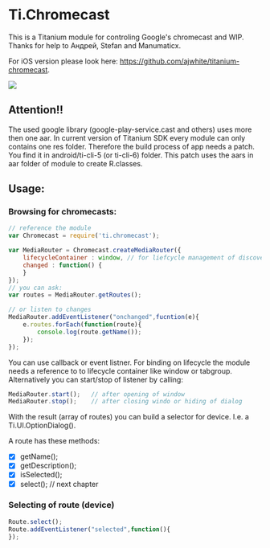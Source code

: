 # Ti.Chromecast
This is a Titanium module for controling Google's chromecast and WIP. Thanks for help to Андрей, Stefan and Manumaticx.

For iOS version please look here: https://github.com/ajwhite/titanium-chromecast. 

![](https://avatars0.githubusercontent.com/u/4933765?v=3&s=200)

## Attention!!

The used google library (google-play-service.cast and others) uses more then one aar. In current version of Titanium SDK every module can only contains one res folder. Therefore the build process of app needs a patch. You find it in android/ti-cli-5  (or ti-cli-6) folder. This patch uses the aars in aar folder of module to create R.classes.

## Usage:

### Browsing for chromecasts:
```javascript
// reference the module
var Chromecast = require('ti.chromecast');

var MediaRouter = Chromecast.createMediaRouter({
    lifecycleContainer : window, // for liefcycle management of discoverer
    changed : function() {
    }
});
// you can ask:
var routes = MediaRouter.getRoutes();

// or listen to changes
MediaRouter.addEventListener("onchanged",fucntion(e){
    e.routes.forEach(function(route){
        console.log(route.getName());
    });
});
```
You can use callback or event listner. For binding on lifecycle the module needs a reference to to lifecycle container like window or tabgroup. Alternatively you can start/stop of listener by calling:
```javascript
MediaRouter.start();   // after opening of window
MediaRouter.stop();    // after closing windo or hiding of dialog
```
With the result (array of routes) you can build a selector for device. I.e. a Ti.UI.OptionDialog().

A route has these methods:

- [x] getName();
- [x] getDescription();
- [x] isSelected();
- [x] select(); // next chapter

### Selecting of route (device)

```javascript
Route.select();
Route.addEventListener("selected",function(){
});
```
